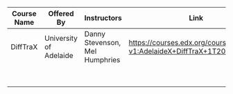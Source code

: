 | Course Name | Offered By             | Instructors                    | Link                                                         | Personal Coverage | hand_note name | Personal Rating |
| ----------- | ---------------------- | ------------------------------ | ------------------------------------------------------------ | ----------------- | -------------- | --------------- |
| DiffTraX    | University of Adelaide | Danny Stevenson, Mel Humphries | [https://courses.edx.org/courses/course-v1:AdelaideX+DiffTraX+1T2020/course/ ](https://courses.edx.org/courses/course-v1:AdelaideX+DiffTraX+1T2020/course/) | Complete          | difftrax       | 5               |
|             |                        |                                |                                                              |                   |                |                 |
|             |                        |                                |                                                              |                   |                |                 |
|             |                        |                                |                                                              |                   |                |                 |
|             |                        |                                |                                                              |                   |                |                 |
|             |                        |                                |                                                              |                   |                |                 |
|             |                        |                                |                                                              |                   |                |                 |
|             |                        |                                |                                                              |                   |                |                 |
|             |                        |                                |                                                              |                   |                |                 |

